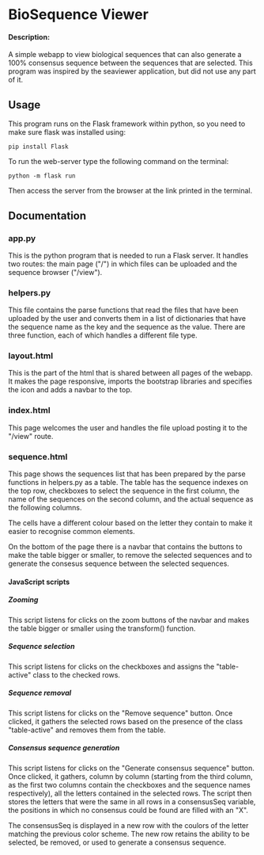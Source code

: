 # BioSequence Viewer

#### Description:
A simple webapp to view biological sequences that can also generate a 100% consensus sequence
between the sequences that are selected. This program was inspired by the seaviewer
application, but did not use any part of it.

## Usage
This program runs on the Flask framework within python, so you need to make sure flask was
installed using:

```
pip install Flask
```

To run the web-server type the following command on the terminal:

```
python -m flask run
```

Then access the server from the browser at the link printed in the terminal.

## Documentation
### app.py
This is the python program that is needed to run a Flask server. It handles two routes: the
main page ("/") in which files can be uploaded and the sequence browser ("/view").

### helpers.py
This file contains the parse functions that read the files that have been uploaded by the
user and converts them in a list of dictionaries that have the sequence name as the key and
the sequence as the value. There are three function, each of which handles a different file
type.

### layout.html
This is the part of the html that is shared between all pages of the webapp. It makes the
page responsive, imports the bootstrap libraries and specifies the icon and adds a navbar to
the top.

### index.html
This page welcomes the user and handles the file upload posting it to the "/view" route.

### sequence.html
This page shows the sequences list that has been prepared by the parse functions in
helpers.py as a table. The table has the sequence indexes on the top row, checkboxes to
select the sequence in the first column, the name of the sequences on the second column, and
the actual sequence as the following columns.

The cells have a different colour based on the letter they contain to make it easier to
recognise common elements.

On the bottom of the page there is a navbar that contains the buttons to make the table
bigger or smaller, to remove the selected sequences and to generate the consesus sequence
between the selected sequences.

#### JavaScript scripts
##### Zooming
This script listens for clicks on the zoom buttons of the navbar and makes the table bigger
or smaller using the transform() function.

##### Sequence selection
This script listens for clicks on the checkboxes and assigns the "table-active" class to
the checked rows.

##### Sequence removal
This script listens for clicks on the "Remove sequence" button. Once clicked, it gathers the
selected rows based on the presence of the class "table-active" and removes them from the
table.

##### Consensus sequence generation
This script listens for clicks on the "Generate consensus sequence" button. Once clicked, it
gathers, column by column (starting from the third column, as the first two columns contain
the checkboxes and the sequence names respectively), all the letters contained in the
selected rows. The script then stores the letters that were the same in all rows in a
consensusSeq variable, the positions in which no consensus could be found are filled with an
"X".

The consensusSeq is displayed in a new row with the coulors of the letter matching the
previous color scheme. The new row retains the ability to be selected, be removed, or used to
generate a consensus sequence.




